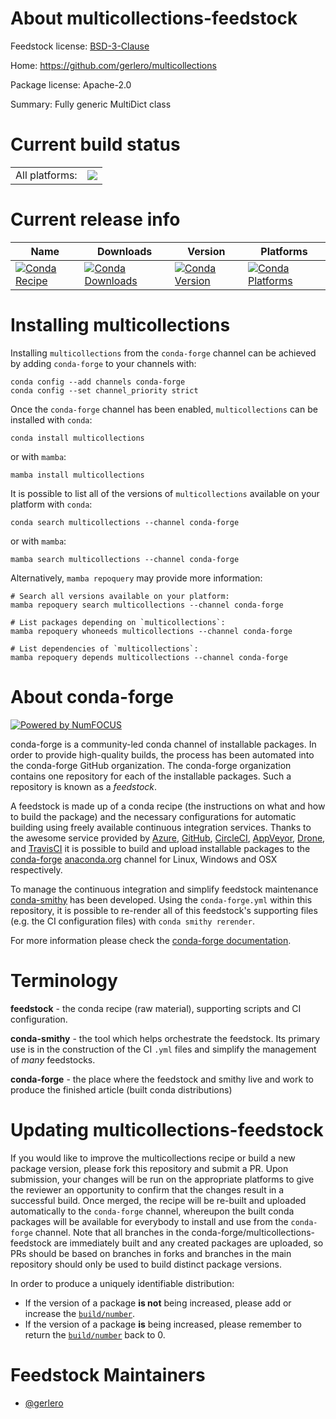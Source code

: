 About multicollections-feedstock
================================

Feedstock license: [BSD-3-Clause](https://github.com/conda-forge/multicollections-feedstock/blob/main/LICENSE.txt)

Home: https://github.com/gerlero/multicollections

Package license: Apache-2.0

Summary: Fully generic MultiDict class

Current build status
====================


<table><tr><td>All platforms:</td>
    <td>
      <a href="https://dev.azure.com/conda-forge/feedstock-builds/_build/latest?definitionId=26426&branchName=main">
        <img src="https://dev.azure.com/conda-forge/feedstock-builds/_apis/build/status/multicollections-feedstock?branchName=main">
      </a>
    </td>
  </tr>
</table>

Current release info
====================

| Name | Downloads | Version | Platforms |
| --- | --- | --- | --- |
| [![Conda Recipe](https://img.shields.io/badge/recipe-multicollections-green.svg)](https://anaconda.org/conda-forge/multicollections) | [![Conda Downloads](https://img.shields.io/conda/dn/conda-forge/multicollections.svg)](https://anaconda.org/conda-forge/multicollections) | [![Conda Version](https://img.shields.io/conda/vn/conda-forge/multicollections.svg)](https://anaconda.org/conda-forge/multicollections) | [![Conda Platforms](https://img.shields.io/conda/pn/conda-forge/multicollections.svg)](https://anaconda.org/conda-forge/multicollections) |

Installing multicollections
===========================

Installing `multicollections` from the `conda-forge` channel can be achieved by adding `conda-forge` to your channels with:

```
conda config --add channels conda-forge
conda config --set channel_priority strict
```

Once the `conda-forge` channel has been enabled, `multicollections` can be installed with `conda`:

```
conda install multicollections
```

or with `mamba`:

```
mamba install multicollections
```

It is possible to list all of the versions of `multicollections` available on your platform with `conda`:

```
conda search multicollections --channel conda-forge
```

or with `mamba`:

```
mamba search multicollections --channel conda-forge
```

Alternatively, `mamba repoquery` may provide more information:

```
# Search all versions available on your platform:
mamba repoquery search multicollections --channel conda-forge

# List packages depending on `multicollections`:
mamba repoquery whoneeds multicollections --channel conda-forge

# List dependencies of `multicollections`:
mamba repoquery depends multicollections --channel conda-forge
```


About conda-forge
=================

[![Powered by
NumFOCUS](https://img.shields.io/badge/powered%20by-NumFOCUS-orange.svg?style=flat&colorA=E1523D&colorB=007D8A)](https://numfocus.org)

conda-forge is a community-led conda channel of installable packages.
In order to provide high-quality builds, the process has been automated into the
conda-forge GitHub organization. The conda-forge organization contains one repository
for each of the installable packages. Such a repository is known as a *feedstock*.

A feedstock is made up of a conda recipe (the instructions on what and how to build
the package) and the necessary configurations for automatic building using freely
available continuous integration services. Thanks to the awesome service provided by
[Azure](https://azure.microsoft.com/en-us/services/devops/), [GitHub](https://github.com/),
[CircleCI](https://circleci.com/), [AppVeyor](https://www.appveyor.com/),
[Drone](https://cloud.drone.io/welcome), and [TravisCI](https://travis-ci.com/)
it is possible to build and upload installable packages to the
[conda-forge](https://anaconda.org/conda-forge) [anaconda.org](https://anaconda.org/)
channel for Linux, Windows and OSX respectively.

To manage the continuous integration and simplify feedstock maintenance
[conda-smithy](https://github.com/conda-forge/conda-smithy) has been developed.
Using the ``conda-forge.yml`` within this repository, it is possible to re-render all of
this feedstock's supporting files (e.g. the CI configuration files) with ``conda smithy rerender``.

For more information please check the [conda-forge documentation](https://conda-forge.org/docs/).

Terminology
===========

**feedstock** - the conda recipe (raw material), supporting scripts and CI configuration.

**conda-smithy** - the tool which helps orchestrate the feedstock.
                   Its primary use is in the construction of the CI ``.yml`` files
                   and simplify the management of *many* feedstocks.

**conda-forge** - the place where the feedstock and smithy live and work to
                  produce the finished article (built conda distributions)


Updating multicollections-feedstock
===================================

If you would like to improve the multicollections recipe or build a new
package version, please fork this repository and submit a PR. Upon submission,
your changes will be run on the appropriate platforms to give the reviewer an
opportunity to confirm that the changes result in a successful build. Once
merged, the recipe will be re-built and uploaded automatically to the
`conda-forge` channel, whereupon the built conda packages will be available for
everybody to install and use from the `conda-forge` channel.
Note that all branches in the conda-forge/multicollections-feedstock are
immediately built and any created packages are uploaded, so PRs should be based
on branches in forks and branches in the main repository should only be used to
build distinct package versions.

In order to produce a uniquely identifiable distribution:
 * If the version of a package **is not** being increased, please add or increase
   the [``build/number``](https://docs.conda.io/projects/conda-build/en/latest/resources/define-metadata.html#build-number-and-string).
 * If the version of a package **is** being increased, please remember to return
   the [``build/number``](https://docs.conda.io/projects/conda-build/en/latest/resources/define-metadata.html#build-number-and-string)
   back to 0.

Feedstock Maintainers
=====================

* [@gerlero](https://github.com/gerlero/)

